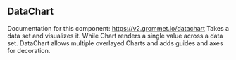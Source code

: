 ## DataChart
Documentation for this component: https://v2.grommet.io/datachart
Takes a data set and visualizes it. While Chart renders a
single value across a data set. DataChart allows multiple overlayed
Charts and adds guides and axes for decoration.